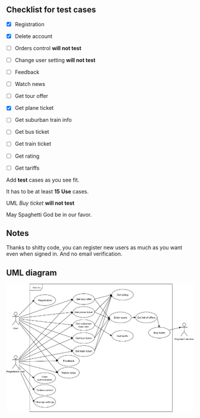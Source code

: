 ## Checklist for test cases
- [x] Registration
- [x] Delete account
- [ ] Orders control **will not test**
- [ ] Change user setting **will not test**

- [ ] Feedback

- [ ] Watch news

- [ ] Get tour offer

- [x] Get plane ticket

- [ ] Get suburban train info

- [ ] Get bus ticket

- [ ] Get train ticket

- [ ] Get rating

- [ ] Get tariffs

Add **test** cases as you see fit.

It has to be at least **15** **Use** cases.

UML _Buy ticket_ **will not test**

May Spaghetti God be in our favor.

## Notes
Thanks to shitty code, you can register new users as much as you want even when signed in. And no email verification.

## UML diagram
![Image of UML diagram](/report/img/Test3UML.png)

